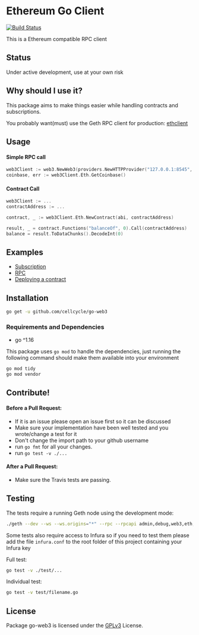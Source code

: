 # Ethereum Go Client

[![Build Status](https://travis-ci.org/cellcycle/go-web3.svg?branch=master)](https://travis-ci.org/cellcycle/go-web3)

This is a Ethereum compatible RPC client

## Status

Under active development, use at your own risk

## Why should I use it?

This package aims to make things easier while handling contracts and subscriptions.

You probably want(must) use the Geth RPC client for production: [ethclient](https://github.com/ethereum/go-ethereum/tree/master/ethclient)

## Usage

#### Simple RPC call

```go
web3Client := web3.NewWeb3(providers.NewHTTPProvider("127.0.0.1:8545", 10, false))
coinbase, err := web3Client.Eth.GetCoinbase()
```

#### Contract Call

```go
web3Client := ...
contractAddress := ...

contract, _ := web3Client.Eth.NewContract(abi, contractAddress)

result, _ = contract.Functions("balanceOf", 0).Call(contractAddress)
balance = result.ToDataChunks().DecodeInt(0)
```

## Examples

- [Subscription](examples/subscription.go)
- [RPC](examples/rpc.go)
- [Deploying a contract](examples/deploy.go)

## Installation

```bash
go get -u github.com/cellcycle/go-web3
```

### Requirements and Dependencies

* go ^1.16

This package uses `go mod` to handle the dependencies, just running the following
command should make them available into your environment

```bash
go mod tidy
go mod vendor
```

## Contribute!

#### Before a Pull Request:
- If it is an issue please open an issue first so it can be discussed
- Make sure your implementation have been well tested and you wrote/change a test for it
- Don't change the import path to your github username
- run `go fmt` for all your changes.
- run `go test -v ./...`

#### After a Pull Request:
- Make sure the Travis tests are passing.

## Testing

The tests require a running Geth node using the development mode:

```bash
./geth --dev --ws --ws.origins="*" --rpc --rpcapi admin,debug,web3,eth,txpool,personal,clique,miner,net --mine --allow-insecure-unlock
```

Some tests also require access to Infura so if you need to test them please add the file `infura.conf` to the root folder of this project containing your Infura key

Full test:

```bash
go test -v ./test/...
```

Individual test:
```bash
go test -v test/filename.go
```

## License

Package go-web3 is licensed under the [GPLv3](https://www.gnu.org/licenses/gpl-3.0.en.html) License.
